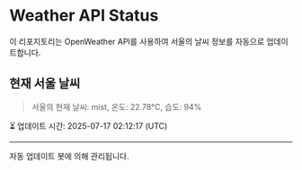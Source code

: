 
# Weather API Status

이 리포지토리는 OpenWeather API를 사용하여 서울의 날씨 정보를 자동으로 업데이트합니다.

## 현재 서울 날씨
> 서울의 현재 날씨: mist, 온도: 22.78°C, 습도: 94%

⏳ 업데이트 시간: 2025-07-17 02:12:17 (UTC)

---
자동 업데이트 봇에 의해 관리됩니다.

